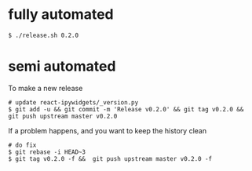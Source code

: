 
# fully automated

    $ ./release.sh 0.2.0

# semi automated
To make a new release
```
# update react-ipywidgets/_version.py
$ git add -u && git commit -m 'Release v0.2.0' && git tag v0.2.0 && git push upstream master v0.2.0
```


If a problem happens, and you want to keep the history clean
```
# do fix
$ git rebase -i HEAD~3
$ git tag v0.2.0 -f &&  git push upstream master v0.2.0 -f
```

